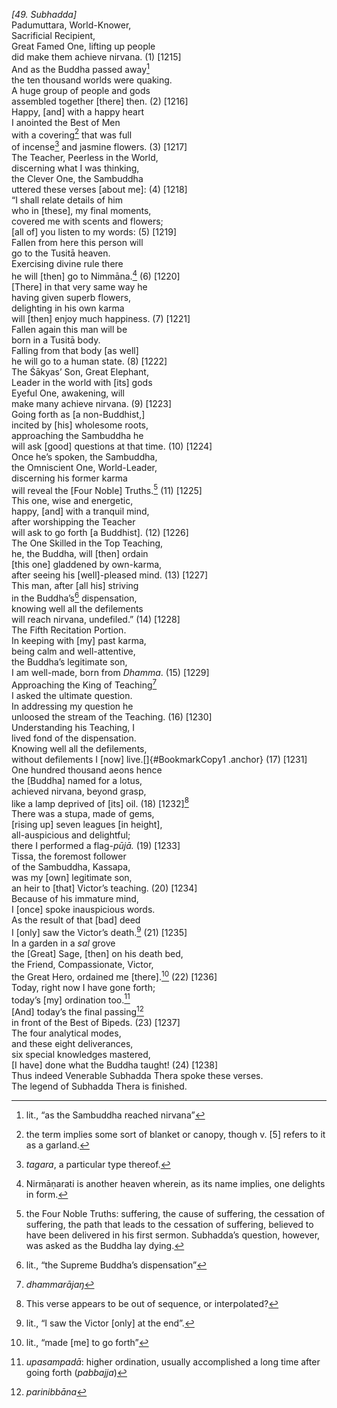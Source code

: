 *\[49. Subhadda\]*  
Padumuttara, World-Knower,  
Sacrificial Recipient,  
Great Famed One, lifting up people  
did make them achieve nirvana. (1) \[1215\]  
And as the Buddha passed away[^1]  
the ten thousand worlds were quaking.  
A huge group of people and gods  
assembled together \[there\] then. (2) \[1216\]  
Happy, \[and\] with a happy heart  
I anointed the Best of Men  
with a covering[^2] that was full  
of incense[^3] and jasmine flowers. (3) \[1217\]  
The Teacher, Peerless in the World,  
discerning what I was thinking,  
the Clever One, the Sambuddha  
uttered these verses \[about me\]: (4) \[1218\]  
“I shall relate details of him  
who in \[these\], my final moments,  
covered me with scents and flowers;  
\[all of\] you listen to my words: (5) \[1219\]  
Fallen from here this person will  
go to the Tusitā heaven.  
Exercising divine rule there  
he will \[then\] go to Nimmāna.[^4] (6) \[1220\]  
\[There\] in that very same way he  
having given superb flowers,  
delighting in his own karma  
will \[then\] enjoy much happiness. (7) \[1221\]  
Fallen again this man will be  
born in a Tusitā body.  
Falling from that body \[as well\]  
he will go to a human state. (8) \[1222\]  
The Śākyas’ Son, Great Elephant,  
Leader in the world with \[its\] gods  
Eyeful One, awakening, will  
make many achieve nirvana. (9) \[1223\]  
Going forth as \[a non-Buddhist,\]  
incited by \[his\] wholesome roots,  
approaching the Sambuddha he  
will ask \[good\] questions at that time. (10) \[1224\]  
Once he’s spoken, the Sambuddha,  
the Omniscient One, World-Leader,  
discerning his former karma  
will reveal the \[Four Noble\] Truths.[^5] (11) \[1225\]  
This one, wise and energetic,  
happy, \[and\] with a tranquil mind,  
after worshipping the Teacher  
will ask to go forth \[a Buddhist\]. (12) \[1226\]  
The One Skilled in the Top Teaching,  
he, the Buddha, will \[then\] ordain  
\[this one\] gladdened by own-karma,  
after seeing his \[well\]-pleased mind. (13) \[1227\]  
This man, after \[all his\] striving  
in the Buddha’s[^6] dispensation,  
knowing well all the defilements  
will reach nirvana, undefiled.” (14) \[1228\]  
The Fifth Recitation Portion.  
In keeping with \[my\] past karma,  
being calm and well-attentive,  
the Buddha’s legitimate son,  
I am well-made, born from *Dhamma*. (15) \[1229\]  
Approaching the King of Teaching[^7]  
I asked the ultimate question.  
In addressing my question he  
unloosed the stream of the Teaching. (16) \[1230\]  
Understanding his Teaching, I  
lived fond of the dispensation.  
Knowing well all the defilements,  
without defilements I \[now\] live.[]{#BookmarkCopy1 .anchor} (17)
\[1231\]  
One hundred thousand aeons hence  
the \[Buddha\] named for a lotus,  
achieved nirvana, beyond grasp,  
like a lamp deprived of \[its\] oil. (18) \[1232\][^8]  
There was a stupa, made of gems,  
\[rising up\] seven leagues \[in height\],  
all-auspicious and delightful;  
there I performed a flag-*pūjā.* (19) \[1233\]  
Tissa, the foremost follower  
of the Sambuddha, Kassapa,  
was my \[own\] legitimate son,  
an heir to \[that\] Victor’s teaching. (20) \[1234\]  
Because of his immature mind,  
I \[once\] spoke inauspicious words.  
As the result of that \[bad\] deed  
I \[only\] saw the Victor’s death.[^9] (21) \[1235\]  
In a garden in a *sal* grove  
the \[Great\] Sage, \[then\] on his death bed,  
the Friend, Compassionate, Victor,  
the Great Hero, ordained me \[there\].[^10] (22) \[1236\]  
Today, right now I have gone forth;  
today’s \[my\] ordination too.[^11]  
\[And\] today’s the final passing[^12]  
in front of the Best of Bipeds. (23) \[1237\]  
The four analytical modes,  
and these eight deliverances,  
six special knowledges mastered,  
\[I have\] done what the Buddha taught! (24) \[1238\]  
Thus indeed Venerable Subhadda Thera spoke these verses.  
The legend of Subhadda Thera is finished.  
[^1]: lit., “as the Sambuddha reached nirvana”  
[^2]: the term implies some sort of blanket or canopy, though v. \[5\]
    refers to it as a garland.  
[^3]: *tagara*, a particular type thereof.  
[^4]: Nirmāṇarati is another heaven wherein, as its name implies, one
    delights in form.  
[^5]: the Four Noble Truths: suffering, the cause of suffering, the
    cessation of suffering, the path that leads to the cessation of
    suffering, believed to have been delivered in his first sermon.
    Subhadda’s question, however, was asked as the Buddha lay dying.  
[^6]: lit., “the Supreme Buddha’s dispensation”  
[^7]: *dhammarājaŋ*  
[^8]: This verse appears to be out of sequence, or interpolated?  
[^9]: lit., “I saw the Victor \[only\] at the end”.  
[^10]: lit., “made \[me\] to go forth”  
[^11]: *upasampadā*: higher ordination, usually accomplished a long time
    after going forth (*pabbajja*)  
[^12]: *parinibbāna*
